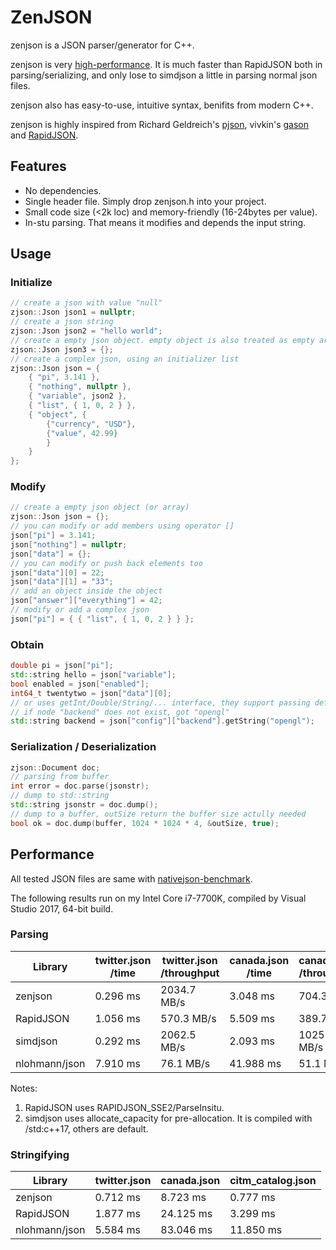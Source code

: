 # ZenJSON
zenjson is a JSON parser/generator for C++.

zenjson is very [high-performance](#performance). It is much faster than RapidJSON both in parsing/serializing, and only lose to simdjson a little in parsing normal json files.

zenjson also has easy-to-use, intuitive syntax, benifits from modern C++.

zenjson is highly inspired from Richard Geldreich's [pjson](https://twitter.com/richgel999/status/810342151477493761), vivkin's [gason](https://github.com/vivkin/gason) and [RapidJSON](https://github.com/Tencent/rapidjson).

## Features
* No dependencies.
* Single header file. Simply drop zenjson.h into your project.
* Small code size (<2k loc) and memory-friendly (16-24bytes per value).
* In-stu parsing. That means it modifies and depends the input string.

## Usage

### Initialize
```cpp
// create a json with value "null"
zjson::Json json1 = nullptr;
// create a json string
zjson::Json json2 = "hello world";
// create a empty json object. empty object is also treated as empty array in zenjson
zjson::Json json3 = {};
// create a complex json, using an initializer list
zjson::Json json = {
	{ "pi", 3.141 },
	{ "nothing", nullptr },
	{ "variable", json2 },
	{ "list", { 1, 0, 2 } },
	{ "object", {
		{"currency", "USD"},
		{"value", 42.99}
	    }
	}
};
```
### Modify
```cpp
// create a empty json object (or array)
zjson::Json json = {};
// you can modify or add members using operator []
json["pi"] = 3.141;
json["nothing"] = nullptr;
json["data"] = {};
// you can modify or push back elements too
json["data"][0] = 22;
json["data"][1] = "33";
// add an object inside the object
json["answer"]["everything"] = 42;
// modify or add a complex json
json["pi"] = { { "list", { 1, 0, 2 } } };
```
### Obtain
```cpp
double pi = json["pi"];
std::string hello = json["variable"];
bool enabled = json["enabled"];
int64_t twentytwo = json["data"][0];
// or uses getInt/Double/String/... interface, they support passing default values
// if node "backend" does not exist, got "opengl"
std::string backend = json["config"]["backend"].getString("opengl");
```
### Serialization / Deserialization
```cpp
zjson::Document doc;
// parsing from buffer
int error = doc.parse(jsonstr);
// dump to std::string
std::string jsonstr = doc.dump();
// dump to a buffer, outSize return the buffer size actully needed
bool ok = doc.dump(buffer, 1024 * 1024 * 4, &outSize, true);
```

## Performance
All tested JSON files are same with [nativejson-benchmark](https://github.com/miloyip/nativejson-benchmark/tree/master/data).

The following results run on my Intel Core i7-7700K, compiled by Visual Studio 2017, 64-bit build.

### Parsing

| Library      | twitter.json<br>/time | twitter.json<br>/throughput | canada.json<br>/time | canada.json<br>/throughput | citm_catalog<br>.json/time | citm_catalog<br>.json/throughput |
| ------------ | ------------ | ------------ | ------------ | ------------ | ------------ | ------------ |
| zenjson      | 0.296 ms     | 2034.7 MB/s  | 3.048 ms     | 704.3 MB/s   | 0.715 ms     | 2303.8 MB/s  |
| RapidJSON    | 1.056 ms     | 570.3 MB/s   | 5.509 ms     | 389.7 MB/s   | 1.869 ms     | 881.3 MB/s   |
| simdjson     | 0.292 ms     | 2062.5 MB/s  | 2.093 ms     | 1025.7 MB/s  | 0.692 ms     | 2380.3 MB/s  |
| nlohmann/json| 7.910 ms     | 76.1 MB/s    | 41.988 ms    | 51.1 MB/s    | 14.094 ms    | 116.9 MB/s   |

Notes:
1. RapidJSON uses RAPIDJSON_SSE2/ParseInsitu.
2. simdjson uses allocate_capacity for pre-allocation. It is compiled with /std:c++17, others are default.

### Stringifying

| Library      | twitter.json | canada.json  | citm_catalog.json |
| ------------ | ------------ | ------------ | ------------ |
| zenjson      | 0.712 ms     | 8.723 ms     | 0.777 ms     |
| RapidJSON    | 1.877 ms     | 24.125 ms    | 3.299 ms     |
| nlohmann/json| 5.584 ms     | 83.046 ms    | 11.850 ms    |

